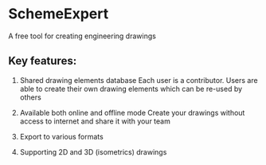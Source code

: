 # SchemeExpert
A free tool for creating engineering drawings

Key features:
-------------

1. Shared drawing elements database
Each user is a contributor. Users are able to create their own drawing elements which can be re-used by others

2. Available both online and offline mode
Create your drawings without access to internet and share it with your team

3. Export to various formats
4. Supporting 2D and 3D (isometrics) drawings
